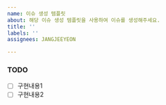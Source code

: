 ```yaml
---
name: 이슈 생성 템플릿
about: 해당 이슈 생성 템플릿을 사용하여 이슈를 생성해주세요.
title: ''
labels: ''
assignees: JANGJEEYEON

---
```


### TODO
- [ ] 구현내용1
- [ ] 구현내용2
